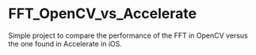 # FFT_OpenCV_vs_Accelerate
Simple project to compare the performance of the FFT in OpenCV versus the one found in Accelerate in iOS. 
